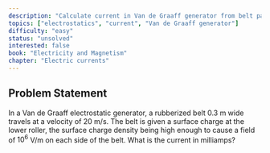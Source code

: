 ```yaml
---
description: "Calculate current in Van de Graaff generator from belt parameters"
topics: ["electrostatics", "current", "Van de Graaff generator"]
difficulty: "easy"
status: "unsolved"
interested: false
book: "Electricity and Magnetism"
chapter: "Electric currents"
---
```


## Problem Statement
In a Van de Graaff electrostatic generator, a rubberized belt 0.3 m wide travels at a velocity of 20 m/s. The belt is given a surface charge at the lower roller, the surface charge density being high enough to cause a field of $10^6$ V/m on each side of the belt. What is the current in milliamps?
